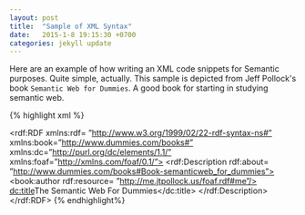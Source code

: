 ```yaml
---
layout: post
title:  "Sample of XML Syntax"
date:   2015-1-8 19:15:30 +0700
categories: jekyll update
---
```

Here are an example of how writing an XML code snippets for Semantic purposes. Quite simple, actually. This sample is depicted from Jeff Pollock's book `Semantic Web for Dummies`. A good book for starting in studying semantic web.

{% highlight xml %}
<?xml version=”1.0”?>
<rdf:RDF xmlns:rdf=
	”http://www.w3.org/1999/02/22-rdf-syntax-ns#”
	xmlns:book=”http://www.dummies.com/books#”
	xmlns:dc=”http://purl.org/dc/elements/1.1/”
	xmlns:foaf=”http://xmlns.com/foaf/0.1/”>
	<rdf:Description rdf:about=
		”http://www.dummies.com/books#Book-semanticweb_for_dummies”>
		<book:author rdf:resource=
			”http://me.jtpollock.us/foaf.rdf#me”/>
		<dc:title>The Semantic Web For Dummies</dc:title>
	</rdf:Description>
</rdf:RDF>
{% endhighlight%}